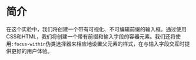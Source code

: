 # 简介

在这个实验中，我们将创建一个带有可视化、不可编辑前缀的输入框。通过使用CSS和HTML，我们将创建一个带有前缀和输入字段的容器元素。我们还将使用`:focus-within`伪类选择器来相应地设置父元素的样式，在与输入字段交互时提供更好的用户体验。
